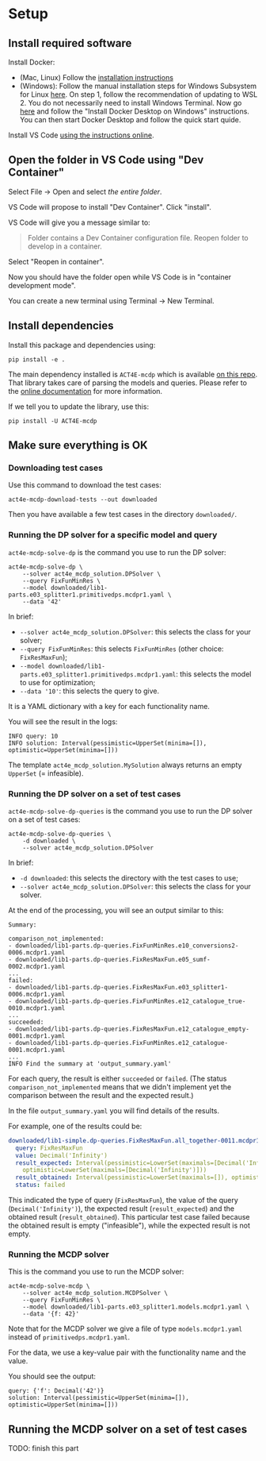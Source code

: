 # Setup

## Install required software

Install Docker:

* (Mac, Linux) Follow the [installation instructions](https://docs.docker.com/get-docker/)
* (Windows): Follow the manual installation steps for Windows Subsystem for Linux [here](https://docs.microsoft.com/en-us/windows/wsl/install). On
  step 1, follow the recommendation of updating to WSL 2. You do not necessarily need to install Windows Terminal. Now
  go [here](https://docs.docker.com/desktop/windows/install/) and follow the "Install Docker Desktop on Windows" instructions. You can then start
  Docker Desktop and follow the quick start quide.

Install VS Code [using the instructions online](https://code.visualstudio.com/download).

## Open the folder in VS Code using "Dev Container"

Select File -> Open and select *the entire folder*.

VS Code will propose to install "Dev Container". Click "install".

VS Code will give you a message similar to:

> Folder contains a Dev Container configuration file. Reopen folder to develop in a container.

Select "Reopen in container".

Now you should have the folder open while VS Code is in "container development mode".

You can create a new terminal using Terminal -> New Terminal.

## Install dependencies

Install this package and dependencies using:

    pip install -e .

The main dependency installed is `ACT4E-mcdp` which is available [on this repo](https://github.com/ACT4E/ACT4E-mcdp).
That library takes care of parsing the models and queries.
Please refer to the [online documentation](https://act4e-mcdp.readthedocs.io/en/latest/) for more information.

If we tell you to update the library, use this:

    pip install -U ACT4E-mcdp

## Make sure everything is OK

### Downloading test cases

Use this command to download the test cases:

    act4e-mcdp-download-tests --out downloaded

Then you have available a few test cases in the directory `downloaded/`.

### Running the DP solver for a specific model and query

`act4e-mcdp-solve-dp` is the command you use to run the DP solver:

    act4e-mcdp-solve-dp \
        --solver act4e_mcdp_solution.DPSolver \
        --query FixFunMinRes \
        --model downloaded/lib1-parts.e03_splitter1.primitivedps.mcdpr1.yaml \
        --data '42'

In brief:

* `--solver act4e_mcdp_solution.DPSolver`: this selects the class for your solver;
* `--query FixFunMinRes`: this selects `FixFunMinRes` (other choice: `FixResMaxFun`);
* `--model downloaded/lib1-parts.e03_splitter1.primitivedps.mcdpr1.yaml`: this selects the model to use for optimization;
* `--data '10'`: this selects the query to give.

It is a YAML dictionary with a key for each functionality name.

You will see the result in the logs:

```
INFO query: 10
INFO solution: Interval(pessimistic=UpperSet(minima=[]), optimistic=UpperSet(minima=[]))
```

The template `act4e_mcdp_solution.MySolution` always returns an empty `UpperSet` (= infeasible).

### Running the DP solver on a set of test cases

`act4e-mcdp-solve-dp-queries` is the command you use to run the DP solver on a set of test cases:

    act4e-mcdp-solve-dp-queries \
        -d downloaded \
        --solver act4e_mcdp_solution.DPSolver

In brief:

* `-d downloaded`: this selects the directory with the test cases to use;
* `--solver act4e_mcdp_solution.DPSolver`: this selects the class for your solver.

At the end of the processing, you will see an output similar to this:

```
Summary:

comparison_not_implemented:
- downloaded/lib1-parts.dp-queries.FixFunMinRes.e10_conversions2-0006.mcdpr1.yaml
- downloaded/lib1-parts.dp-queries.FixResMaxFun.e05_sumf-0002.mcdpr1.yaml
...
failed:
- downloaded/lib1-parts.dp-queries.FixResMaxFun.e03_splitter1-0006.mcdpr1.yaml
- downloaded/lib1-parts.dp-queries.FixFunMinRes.e12_catalogue_true-0010.mcdpr1.yaml
... 
succeeded:
- downloaded/lib1-parts.dp-queries.FixResMaxFun.e12_catalogue_empty-0001.mcdpr1.yaml
- downloaded/lib1-parts.dp-queries.FixFunMinRes.e12_catalogue-0001.mcdpr1.yaml
...
INFO Find the summary at 'output_summary.yaml'
```

For each query, the result is either `succeeded` or `failed`. (The status `comparison_not_implemented` means that we didn't implement yet
the comparison between the result and the expected result.)

In the file `output_summary.yaml` you will find details of the results.

For example, one of the results could be:

```yaml
downloaded/lib1-simple.dp-queries.FixResMaxFun.all_together-0011.mcdpr1.yaml:
  query: FixResMaxFun
  value: Decimal('Infinity')
  result_expected: Interval(pessimistic=LowerSet(maximals=[Decimal('Infinity')]),
    optimistic=LowerSet(maximals=[Decimal('Infinity')]))
  result_obtained: Interval(pessimistic=LowerSet(maximals=[]), optimistic=LowerSet(maximals=[]))
  status: failed

```

This indicated the type of query (`FixResMaxFun`), the value of the query (`Decimal('Infinity')`), the expected result (`result_expected`) and the
obtained result (`result_obtained`).
This particular test case failed because the obtained result is empty ("infeasible"), while the expected result is not empty.

### Running the MCDP solver

This is the command you use to run the MCDP solver:

    act4e-mcdp-solve-mcdp \
        --solver act4e_mcdp_solution.MCDPSolver \
        --query FixFunMinRes \
        --model downloaded/lib1-parts.e03_splitter1.models.mcdpr1.yaml \
        --data '{f: 42}'

Note that for the MCDP solver we give a file of type `models.mcdpr1.yaml` instead of `primitivedps.mcdpr1.yaml`.

For the data, we use a key-value pair with the functionality name and the value.

You should see the output:

    query: {'f': Decimal('42')}
    solution: Interval(pessimistic=UpperSet(minima=[]), optimistic=UpperSet(minima=[]))

## Running the MCDP solver on a set of test cases

TODO: finish this part
